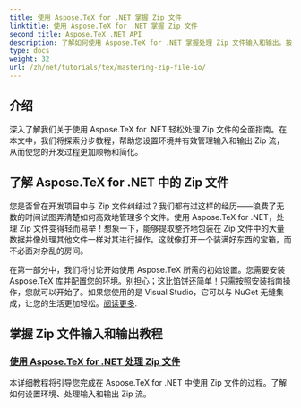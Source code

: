 ```yaml
---
title: 使用 Aspose.TeX for .NET 掌握 Zip 文件
linktitle: 使用 Aspose.TeX for .NET 掌握 Zip 文件
second_title: Aspose.TeX .NET API
description: 了解如何使用 Aspose.TeX for .NET 掌握处理 Zip 文件输入和输出。按照分步教程有效地简化您的工作流程。
type: docs
weight: 32
url: /zh/net/tutorials/tex/mastering-zip-file-io/
---
```

## 介绍

深入了解我们关于使用 Aspose.TeX for .NET 轻松处理 Zip 文件的全面指南。在本文中，我们将探索分步教程，帮助您设置环境并有效管理输入和输出 Zip 流，从而使您的开发过程更加顺畅和简化。

## 了解 Aspose.TeX for .NET 中的 Zip 文件

您是否曾在开发项目中与 Zip 文件纠结过？我们都有过这样的经历——浪费了无数的时间试图弄清楚如何高效地管理多个文件。使用 Aspose.TeX for .NET，处理 Zip 文件变得轻而易举！想象一下，能够提取整齐地包装在 Zip 文件中的大量数据并像处理其他文件一样对其进行操作。这就像打开一个装满好东西的宝箱，而不必面对杂乱的房间。

在第一部分中，我们将讨论开始使用 Aspose.TeX 所需的初始设置。您需要安装 Aspose.TeX 库并配置您的环境。别担心；这比馅饼还简单！只需按照安装指南操作，您就可以开始了。如果您使用的是 Visual Studio，它可以与 NuGet 无缝集成，让您的生活更加轻松。[阅读更多](./handle-zip-files/).

## 掌握 Zip 文件输入和输出教程
### [使用 Aspose.TeX for .NET 处理 Zip 文件](./handle-zip-files/)
本详细教程将引导您完成在 Aspose.TeX for .NET 中使用 Zip 文件的过程。了解如何设置环境、处理输入和输出 Zip 流。